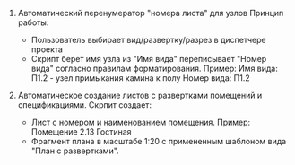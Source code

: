 

1) Автоматический перенумератор "номера листа" для узлов
Принцип работы:
    - Пользователь выбирает вид/развертку/разрез в диспетчере проекта
    - Скрипт берет имя узла из "Имя вида" переписывает "Номер вида" согласно
    правилам форматирования. 
    Пример:
    Имя вида:   П1.2 - узел примыкания камина к полу
    Номер вида: П1.2

2) Автоматическое создание листов с развертками помещений и спецификациями.
Скрпит создает:
    - Лист с номером и наименованием помещения. Пример: Помещение 2.13 Гостиная
    - Фрагмент плана в масштабе 1:20 с примененным шаблоном вида "План с развертками".
    